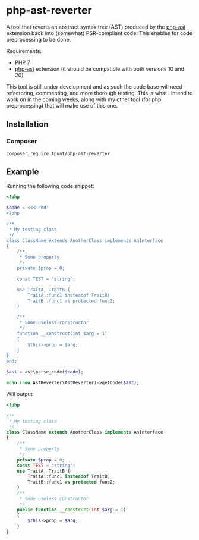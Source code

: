# php-ast-reverter
A tool that reverts an abstract syntax tree (AST) produced by the
[php-ast](https://github.com/nikic/php-ast) extension back into (somewhat)
PSR-compliant code. This enables for code preprocessing to be done.

Requirements:
 - PHP 7
 - [php-ast](https://github.com/nikic/php-ast) extension (it should be
 compatible with both versions 10 and 20)

This tool is still under development and as such the code base will need
refactoring, commenting, and more thorough testing. This is what I intend to
work on in the coming weeks, along with my other tool (for php preprocessing)
that will make use of this one.

## Installation

### Composer
```
composer require tpunt/php-ast-reverter
```

## Example

Running the following code snippet:
```php
<?php

$code = <<<'end'
<?php

/**
 * My testing class
 */
class ClassName extends AnotherClass implements AnInterface
{
    /**
     * Some property
     */
    private $prop = 0;

    const TEST = 'string';

    use TraitA, TraitB {
        TraitA::func1 insteadof TraitB;
        TraitB::func1 as protected func2;
    }

    /**
     * Some useless constructor
     */
    function __construct(int $arg = 1)
    {
        $this->prop = $arg;
    }
}
end;

$ast = ast\parse_code($code);

echo (new AstReverter\AstReverter)->getCode($ast);
```

Will output:
```php
<?php

/**
 * My testing class
 */
class ClassName extends AnotherClass implements AnInterface
{
    /**
     * Some property
     */
    private $prop = 0;
    const TEST = "string";
    use TraitA, TraitB {
        TraitA::func1 insteadof TraitB;
        TraitB::func1 as protected func2;
    }
    /**
     * Some useless constructor
     */
    public function __construct(int $arg = 1)
    {
        $this->prop = $arg;
    }
}

```